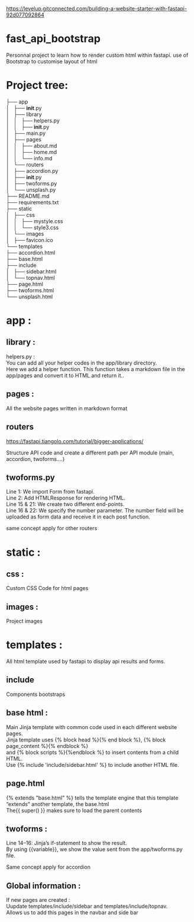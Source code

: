 https://levelup.gitconnected.com/building-a-website-starter-with-fastapi-92d077092864

# fast_api_bootstrap
Personnal project to learn how to render custom html within fastapi.
use of Bootstrap to customise layout of html


# Project tree:
├── app <br />
│   ├── __init__.py   <br />
│   ├── library <br />
│   │   ├── helpers.py <br />
│   │   ├── __init__.py <br />
│   ├── main.py <br />
│   ├── pages <br />
│   │   ├── about.md <br />
│   │   ├── home.md <br />
│   │   └── info.md <br />
│   └── routers <br />
│       ├── accordion.py <br />
│       ├── __init__.py <br />
│       ├── twoforms.py <br />
│       └── unsplash.py <br />
├── README.md <br />
├── requirements.txt <br />
├── static <br />
│   ├── css <br />
│   │   ├── mystyle.css <br />
│   │   └── style3.css <br />
│   └── images <br />
│       ├── favicon.ico <br />
└── templates <br />
    ├── accordion.html <br />
    ├── base.html <br />
    ├── include <br />
    │   ├── sidebar.html <br />
    │   └── topnav.html <br />
    ├── page.html <br />
    ├── twoforms.html <br />
    └── unsplash.html <br />

# app :
## library :
helpers.py : <br />
You can add all your helper codes in the app/library directory. <br />
Here we add a helper function. This function takes a markdown file in the app/pages and convert it to HTML and return it..
## pages :
All the website pages written in markdown format
## routers
https://fastapi.tiangolo.com/tutorial/bigger-applications/

Structure API code and create a different path per API module (main, accordion, twoforms....)

## twoforms.py
Line 1: We import Form from fastapi. <br />
Line 2: Add HTMLResponse for rendering HTML. <br />
Line 15 & 21: We create two different end-points. <br />
Line 16 & 22: We specify the number parameter. The number field will be uploaded as form data and receive it in each post function. <br />

same concept apply for other routers

# static :
## css :
Custom CSS Code for html pages
## images :
Project images

# templates :
All html template used by fastapi to display api results and forms.

## include
Components bootstraps

## base html :
Main Jinja template with common code used in each different website pages. <br />
Jinja template uses {% block head %}{% end block %}, {% block page_content %}{% endblock %} <br />
and {% block scripts %}{%endblock %} to insert contents from a child HTML. <br />
Use {% include 'include/sidebar.html' %} to include another HTML file. <br />

## page.html
{% extends "base.html" %} tells the template engine that this template “extends” another template, the base.html <br />
 The{{ super() }} makes sure to load the parent contents

## twoforms :
Line 14–16: Jinja’s if-statement to show the result. <br />
By using {{variable}}, we show the value sent from the app/twoforms.py file.

Same concept apply for accordion

## Global information :
If new pages are created : <br />
 Uupdate templates/include/sidebar and templates/include/topnav. <br />
Allows us to add this pages in the navbar and side bar
